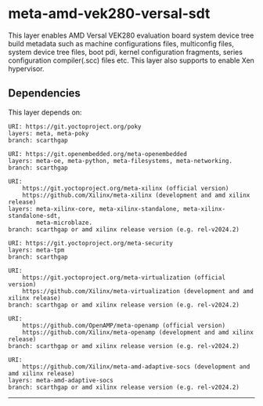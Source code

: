 # meta-amd-vek280-versal-sdt

This layer enables AMD Versal VEK280 evaluation board system device tree build
metadata such as machine configurations files, multiconfig files, system device
tree files, boot pdi, kernel configuration fragments, series configuration compiler(.scc)
files etc. This layer also supports to enable Xen hypervisor.

## Dependencies

This layer depends on:

	URI: https://git.yoctoproject.org/poky
	layers: meta, meta-poky
	branch: scarthgap

	URI: https://git.openembedded.org/meta-openembedded
	layers: meta-oe, meta-python, meta-filesystems, meta-networking.
	branch: scarthgap

	URI:
        https://git.yoctoproject.org/meta-xilinx (official version)
        https://github.com/Xilinx/meta-xilinx (development and amd xilinx release)
	layers: meta-xilinx-core, meta-xilinx-standalone, meta-xilinx-standalone-sdt,
	        meta-microblaze.
	branch: scarthgap or amd xilinx release version (e.g. rel-v2024.2)

	URI: https://git.yoctoproject.org/meta-security
	layers: meta-tpm
	branch: scarthgap

	URI:
        https://git.yoctoproject.org/meta-virtualization (official version)
        https://github.com/Xilinx/meta-virtualization (development and amd xilinx release)
	branch: scarthgap or amd xilinx release version (e.g. rel-v2024.2)

	URI:
        https://github.com/OpenAMP/meta-openamp (official version)
        https://github.com/Xilinx/meta-openamp (development and amd xilinx release)
	branch: scarthgap or amd xilinx release version (e.g. rel-v2024.2)

	URI:
        https://github.com/Xilinx/meta-amd-adaptive-socs (development and amd xilinx release)
	layers: meta-amd-adaptive-socs
	branch: scarthgap or amd xilinx release version (e.g. rel-v2024.2)
---
